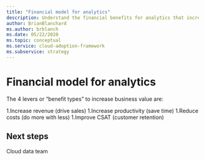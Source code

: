 ```yaml
---
title: "Financial model for analytics"
description: Understand the financial benefits for analytics that increase business value.
author: BrianBlanchard
ms.author: brblanch
ms.date: 05/22/2020
ms.topic: conceptual
ms.service: cloud-adoption-framework
ms.subservice: strategy
---
```


# Financial model for analytics
<!-- TODO - this is just a placeholder this article needs to be further developed. -->
The 4 levers or “benefit types” to increase business value are:

1.Increase revenue (drive sales)
1.Increase productivity (save time)
1.Reduce costs (do more with less)
1.Improve CSAT (customer retention)

## Next steps

Cloud data team
